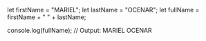 let firstName = "MARIEL";
let lastName = "OCENAR";
let fullName = firstName + " " + lastName;

console.log(fullName);  // Output: MARIEL OCENAR
